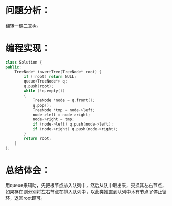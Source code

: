 # 问题分析：
翻转一棵二叉树。
# 编程实现：
```C++
class Solution {
public:
    TreeNode* invertTree(TreeNode* root) {
        if (!root) return NULL;
        queue<TreeNode*> q;
        q.push(root);
        while (!q.empty()) 
        {
            TreeNode *node = q.front(); 
            q.pop();
            TreeNode *tmp = node->left;
            node->left = node->right;
            node->right = tmp;
            if (node->left) q.push(node->left);
            if (node->right) q.push(node->right);
        }
        return root;
    }
};
```
# 总结体会：
用queue来辅助，先把根节点排入队列中，然后从队中取出来，交换其左右节点，如果存在则分别将左右节点在排入队列中，以此类推直到队列中木有节点了停止循环，返回root即可。